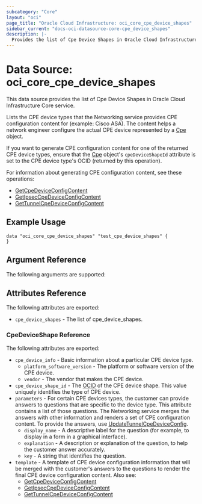 ```yaml
---
subcategory: "Core"
layout: "oci"
page_title: "Oracle Cloud Infrastructure: oci_core_cpe_device_shapes"
sidebar_current: "docs-oci-datasource-core-cpe_device_shapes"
description: |-
  Provides the list of Cpe Device Shapes in Oracle Cloud Infrastructure Core service
---
```


# Data Source: oci_core_cpe_device_shapes
This data source provides the list of Cpe Device Shapes in Oracle Cloud Infrastructure Core service.

Lists the CPE device types that the Networking service provides CPE configuration
content for (example: Cisco ASA). The content helps a network engineer configure
the actual CPE device represented by a [Cpe](https://docs.cloud.oracle.com/iaas/api/#/en/iaas/20160918/Cpe/) object.

If you want to generate CPE configuration content for one of the returned CPE device types,
ensure that the [Cpe](https://docs.cloud.oracle.com/iaas/api/#/en/iaas/20160918/Cpe/) object's `cpeDeviceShapeId` attribute is set
to the CPE device type's OCID (returned by this operation).

For information about generating CPE configuration content, see these operations:

  * [GetCpeDeviceConfigContent](https://docs.cloud.oracle.com/iaas/api/#/en/iaas/20160918/Cpe/GetCpeDeviceConfigContent)
  * [GetIpsecCpeDeviceConfigContent](https://docs.cloud.oracle.com/iaas/api/#/en/iaas/20160918/IPSecConnection/GetIpsecCpeDeviceConfigContent)
  * [GetTunnelCpeDeviceConfigContent](https://docs.cloud.oracle.com/iaas/api/#/en/iaas/20160918/TunnelCpeDeviceConfig/GetTunnelCpeDeviceConfigContent)


## Example Usage

```hcl
data "oci_core_cpe_device_shapes" "test_cpe_device_shapes" {
}
```

## Argument Reference

The following arguments are supported:



## Attributes Reference

The following attributes are exported:

* `cpe_device_shapes` - The list of cpe_device_shapes.

### CpeDeviceShape Reference

The following attributes are exported:

* `cpe_device_info` - Basic information about a particular CPE device type.
	* `platform_software_version` - The platform or software version of the CPE device.
	* `vendor` - The vendor that makes the CPE device.
* `cpe_device_shape_id` - The [OCID](https://docs.cloud.oracle.com/iaas/Content/General/Concepts/identifiers.htm) of the CPE device shape. This value uniquely identifies the type of CPE device. 
* `parameters` - For certain CPE devices types, the customer can provide answers to questions that are specific to the device type. This attribute contains a list of those questions. The Networking service merges the answers with other information and renders a set of CPE configuration content. To provide the answers, use [UpdateTunnelCpeDeviceConfig](https://docs.cloud.oracle.com/iaas/api/#/en/iaas/20160918/TunnelCpeDeviceConfig/UpdateTunnelCpeDeviceConfig). 
	* `display_name` - A descriptive label for the question (for example, to display in a form in a graphical interface). 
	* `explanation` - A description or explanation of the question, to help the customer answer accurately. 
	* `key` - A string that identifies the question. 
* `template` - A template of CPE device configuration information that will be merged with the customer's answers to the questions to render the final CPE device configuration content. Also see:
	* [GetCpeDeviceConfigContent](https://docs.cloud.oracle.com/iaas/api/#/en/iaas/20160918/Cpe/GetCpeDeviceConfigContent)
	* [GetIpsecCpeDeviceConfigContent](https://docs.cloud.oracle.com/iaas/api/#/en/iaas/20160918/IPSecConnection/GetIpsecCpeDeviceConfigContent)
	* [GetTunnelCpeDeviceConfigContent](https://docs.cloud.oracle.com/iaas/api/#/en/iaas/20160918/TunnelCpeDeviceConfig/GetTunnelCpeDeviceConfigContent) 

